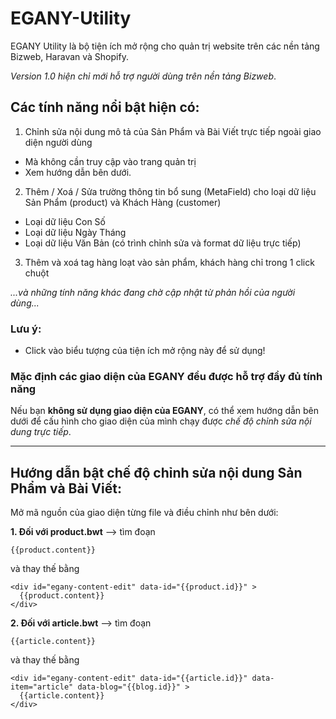 # EGANY-Utility
EGANY Utility là bộ tiện ích mở rộng cho quản trị website trên các nền tảng Bizweb, Haravan và Shopify.

*Version 1.0 hiện chỉ mới hỗ trợ người dùng trên nền tảng Bizweb*.

## Các tính năng nổi bật hiện có:

1. Chỉnh sửa nội dung mô tả của Sản Phẩm và Bài Viết trực tiếp ngoài giao diện người dùng
- Mà không cần truy cập vào trang quản trị
- Xem hướng dẫn bên dưới.

2. Thêm / Xoá / Sửa trường thông tin bổ sung (MetaField) cho loại dữ liệu Sản Phẩm (product) và Khách Hàng (customer)
- Loại dữ liệu Con Số
- Loại dữ liệu Ngày Tháng
- Loại dữ liệu Văn Bản (có trình chỉnh sửa và format dữ liệu trực tiếp)

3. Thêm và xoá tag hàng loạt vào sản phẩm, khách hàng chỉ trong 1 click chuột

*...và những tính năng khác đang chờ cập nhật từ phản hồi của người dùng...* 

### Lưu ý:
- Click vào biểu tượng của tiện ích mở rộng này để sử dụng!

### Mặc định các giao diện của EGANY đều được hỗ trợ đầy đủ tính năng
Nếu bạn __không sử dụng giao diện của EGANY__, có thể xem hướng dẫn bên dưới để cấu hình cho giao diện của mình chạy được *chế độ chỉnh sửa nội dung trực tiếp*.

________________
## Hướng dẫn bật chế độ chỉnh sửa nội dung Sản Phẩm và Bài Viết:
Mở mã nguồn của giao diện từng file và điều chỉnh như bên dưới:

**1. Đối với product.bwt** --> tìm đoạn
```
{{product.content}}
```
và thay thế bằng
```
<div id="egany-content-edit" data-id="{{product.id}}" >
  {{product.content}}
</div>
```
**2. Đối với article.bwt** --> tìm đoạn
```
{{article.content}}
```
và thay thế bằng
```
<div id="egany-content-edit" data-id="{{article.id}}" data-item="article" data-blog="{{blog.id}}" >
  {{article.content}}
</div>
```
